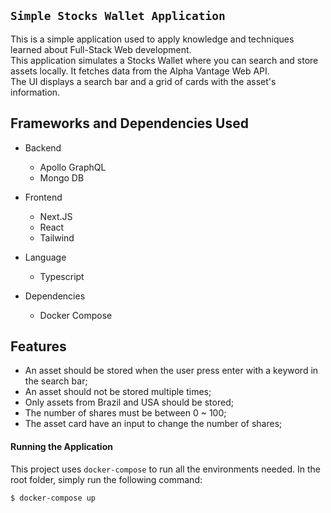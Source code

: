 ## `Simple Stocks Wallet Application`

This is a simple application used to apply knowledge and techniques learned about Full-Stack Web development.  
This application simulates a Stocks Wallet where you can search and store assets locally. 
It fetches data from the Alpha Vantage Web API.  
The UI displays a search bar and a grid of cards with the asset's information.

## Frameworks and Dependencies Used

- Backend
  - Apollo GraphQL
  - Mongo DB

- Frontend
  - Next.JS
  - React
  - Tailwind

- Language
  - Typescript

- Dependencies
  - Docker Compose

## Features

- An asset should be stored when the user press enter with a keyword in the search bar;
- An asset should not be stored multiple times;
- Only assets from Brazil and USA should be stored;
- The number of shares must be between 0 ~ 100;
- The asset card have an input to change the number of shares;

#### Running the Application

This project uses `docker-compose` to run all the environments needed. In the root folder, simply run the following command:

```SH
$ docker-compose up
```
